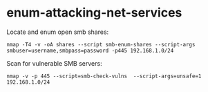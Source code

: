 # enum-attacking-net-services


Locate and enum open smb shares:

``nmap -T4 -v -oA shares --script smb-enum-shares --script-args smbuser=username,smbpass=password -p445 192.168.1.0/24``

Scan for vulnerable SMB servers:

``nmap -v -p 445 --script=smb-check-vulns 
--script-args=unsafe=1 192.168.1.0/24``
